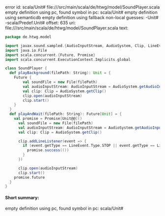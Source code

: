 error id: scala/Unit#
file://<WORKSPACE>/src/main/scala/de/htwg/model/SoundPlayer.scala
empty definition using pc, found symbol in pc: scala/Unit#
empty definition using semanticdb
empty definition using fallback
non-local guesses:
	 -Unit#
	 -scala/Predef.Unit#
offset: 635
uri: file://<WORKSPACE>/src/main/scala/de/htwg/model/SoundPlayer.scala
text:
```scala
package de.htwg.model

import javax.sound.sampled.{AudioInputStream, AudioSystem, Clip, LineEvent}
import java.io.File
import scala.concurrent.{Future, Promise}
import scala.concurrent.ExecutionContext.Implicits.global

class SoundPlayer {
  def playBackground(filePath: String): Unit = {
    Future {
        val soundFile = new File(filePath)
        val audioInputStream: AudioInputStream = AudioSystem.getAudioInputStream(soundFile)
        val clip: Clip = AudioSystem.getClip()
        clip.open(audioInputStream)
        clip.start()
    }
  }
  def playAndWait(filePath: String): Future[Unit] = {
    val promise = Promise[Unit@@]()
      val soundFile = new File(filePath)
      val audioInputStream: AudioInputStream = AudioSystem.getAudioInputStream(soundFile)
      val clip: Clip = AudioSystem.getClip()

      clip.addLineListener(event => {
        if (event.getType == LineEvent.Type.STOP || event.getType == LineEvent.Type.CLOSE) {
          promise.success(())
        }
      })

      clip.open(audioInputStream)
      clip.start()
    promise.future
  }
}
```


#### Short summary: 

empty definition using pc, found symbol in pc: scala/Unit#